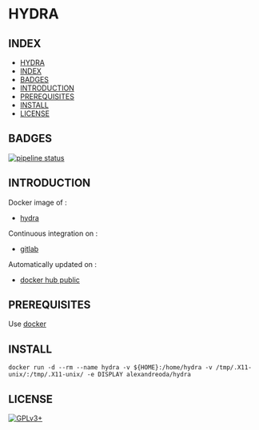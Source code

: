# HYDRA

## INDEX

  - [HYDRA](#hydra)
  - [INDEX](#index)
  - [BADGES](#badges)
  - [INTRODUCTION](#introduction)
  - [PREREQUISITES](#prerequisites)
  - [INSTALL](#install)
  - [LICENSE](#license)

## BADGES

[![pipeline status](https://gitlab.com/oda-alexandre/hydra/badges/master/pipeline.svg)](https://gitlab.com/oda-alexandre/hydra/commits/master)

## INTRODUCTION

Docker image of :

- [hydra](https://github.com/vanhauser-thc/thc-hydra)

Continuous integration on :

- [gitlab](https://gitlab.com/oda-alexandre/hydra/pipelines)

Automatically updated on :

- [docker hub public](https://hub.docker.com/r/alexandreoda/hydra)

## PREREQUISITES

Use [docker](https://www.docker.com)

## INSTALL

```docker run -d --rm --name hydra -v ${HOME}:/home/hydra -v /tmp/.X11-unix/:/tmp/.X11-unix/ -e DISPLAY alexandreoda/hydra```

## LICENSE

[![GPLv3+](http://gplv3.fsf.org/gplv3-127x51.png)](https://gitlab.com/oda-alexandre/hydra/blob/master/LICENSE)
